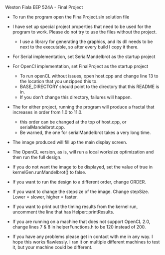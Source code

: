 Weston Fiala
EEP 524A - Final Project

* To run the program open the FinalProject.sln solution file
* I have set up special project properties that need to be used for the program to work. Please do not try to use the files without the project.
    * I use a library for generating the graphics, and its dll needs to be next to the executable, so after every build I copy it there.

* For Serial implementation, set SerialMandelbrot as the startup project
* For OpenCl implementation, set FinalProject as the startup project
    * To run openCL without issues, open host.cpp and change line 13 to the location that you unzipped this to.
    * BASE_DIRECTORY should point to the directory that this README is in.
    * If you don't change this directory, failures will happen.

* The for either project, running the program will produce a fractal that increases in order from 1.0 to 11.0.
    * this order can be changed at the top of host.cpp, or serialMandelbrot.cpp.
    * Be warned, the one for serialMandelbrot takes a very long time.

* The image produced will fill up the main display screen.

* The OpenCL version, as is, will run a local worksize optimization and then run the full design. 

* If you do not want the image to be displayed, set the value of true in kernelGen.runMandelbrot() to false.
* If you want to run the design to a different order, change ORDER.
* If you want to change the stepsize of the image. Change stepSize. Lower = slower, higher = faster.
* If you want to print out the timing results from the kernel run, uncomment the line that has Helper::printResults.

* If you are running on a machine that does not support OpenCL 2.0, change lines 7 & 8 in helperFunctions.h to be 120 instead of 200.

* If you have any problems please get in contact with me in any way. I hope this works flawlessly. I ran it on multiple different machines to test it, but your machine could be different.